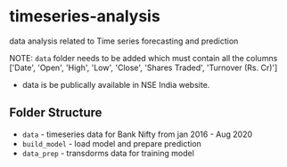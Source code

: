 # timeseries-analysis
data analysis related to Time series forecasting and prediction

NOTE:
`data` folder needs to be added which must contain all the columns ['Date', 'Open', 'High', 'Low', 'Close', 'Shares Traded', 'Turnover (Rs. Cr)']

* data is be publically available in NSE India website.


## Folder Structure
- `data` - timeseries data for Bank Nifty from jan 2016 - Aug 2020
- `build_model` - load model and prepare prediction
- `data_prep` - transdorms data for training model

